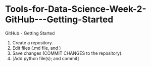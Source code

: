 # Tools-for-Data-Science-Week-2-GitHub---Getting-Started
GitHub - Getting Started
1. Create a repository.
1. Edit files (.md file, and )
3. Save changes (COMMIT CHANGES to the repository).
4. [Add python file(s); and commit]
